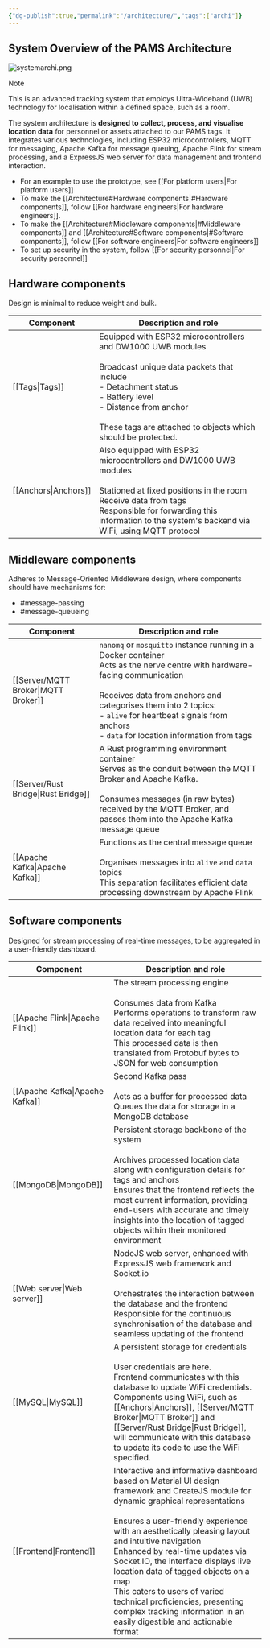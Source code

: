 ```yaml
---
{"dg-publish":true,"permalink":"/architecture/","tags":["archi"]}
---
```



## System Overview of the PAMS Architecture


![systemarchi.png](/img/user/Attachments/systemarchi.png)

> [!note]
> This is an advanced tracking system that employs Ultra-Wideband (UWB) technology for localisation within a defined space, such as a room. 

The system architecture is **designed to collect, process, and visualise location data** for personnel or assets attached to our PAMS tags. It integrates various technologies, including ESP32 microcontrollers, MQTT for messaging, Apache Kafka for message queuing, Apache Flink for stream processing, and a ExpressJS web server for data management and frontend interaction.

- For an example to use the prototype, see [[For platform users\|For platform users]]
- To make the [[Architecture#Hardware components\|#Hardware components]], follow [[For hardware engineers\|For hardware engineers]].
- To make the [[Architecture#Middleware components\|#Middleware components]] and [[Architecture#Software components\|#Software components]], follow [[For software engineers\|For software engineers]]
- To set up security in the system, follow [[For security personnel\|For security personnel]]

## Hardware components

Design is minimal to reduce weight and bulk.

| Component   | Description and role                                                                                                                                                                                                                                         |
| ----------- | ------------------------------------------------------------------------------------------------------------------------------------------------------------------------------------------------------------------------------------------------------------ |
| [[Tags\|Tags]]    | Equipped with ESP32 microcontrollers and DW1000 UWB modules<br><br>Broadcast unique data packets that include<br>  - Detachment status<br>  - Battery level<br>  - Distance from anchor<br><br>These tags are attached to objects which should be protected. |
| [[Anchors\|Anchors]] | Also equipped with ESP32 microcontrollers and DW1000 UWB modules<br><br>Stationed at fixed positions in the room<br>Receive data from tags<br>Responsible for forwarding this information to the system's backend via WiFi, using MQTT protocol              |

## Middleware components

Adheres to Message-Oriented Middleware design, where components should have mechanisms for:
- #message-passing 
- #message-queueing

| Component        | Description and role                                                                                                                                                                                                                                                                               |
| ---------------- | -------------------------------------------------------------------------------------------------------------------------------------------------------------------------------------------------------------------------------------------------------------------------------------------------- |
| [[Server/MQTT Broker\|MQTT Broker]]  | `nanomq` or `mosquitto` instance running in a Docker container<br>Acts as the nerve centre with hardware-facing communication<br><br>Receives data from anchors and categorises them into 2 topics:<br>- `alive` for heartbeat signals from anchors<br>- `data` for location information from tags |
| [[Server/Rust Bridge\|Rust Bridge]]  | A Rust programming environment container<br>Serves as the conduit between the MQTT Broker and Apache Kafka.<br><br>Consumes messages (in raw bytes) received by the MQTT Broker, and passes them into the Apache Kafka message queue                                                               |
| [[Apache Kafka\|Apache Kafka]] | Functions as the central message queue<br><br>Organises messages into `alive` and `data` topics<br>This separation facilitates efficient data processing downstream by Apache Flink                                                                                                                |

## Software components

Designed for stream processing of real-time messages, to be aggregated in a user-friendly dashboard.

| Component        | Description and role                                                                                                                                                                                                                                                                                                                                                                                                                                                                                                 |
| ---------------- | -------------------------------------------------------------------------------------------------------------------------------------------------------------------------------------------------------------------------------------------------------------------------------------------------------------------------------------------------------------------------------------------------------------------------------------------------------------------------------------------------------------------- |
| [[Apache Flink\|Apache Flink]] | The stream processing engine<br><br>Consumes data from Kafka<br>Performs operations to transform raw data received into meaningful location data for each tag<br>This processed data is then translated from Protobuf bytes to JSON for web consumption                                                                                                                                                                                                                                                              |
| [[Apache Kafka\|Apache Kafka]] | Second Kafka pass<br><br>Acts as a buffer for processed data<br>Queues the data for storage in a MongoDB database                                                                                                                                                                                                                                                                                                                                                                                                    |
| [[MongoDB\|MongoDB]]      | Persistent storage backbone of the system<br><br>Archives processed location data along with configuration details for tags and anchors<br>Ensures that the frontend reflects the most current information, providing end-users with accurate and timely insights into the location of tagged objects within their monitored environment                                                                                                                                                                             |
| [[Web server\|Web server]]   | NodeJS web server, enhanced with ExpressJS web framework and Socket.io<br><br>Orchestrates the interaction between the database and the frontend<br>Responsible for the continuous synchronisation of the database and seamless updating of the frontend                                                                                                                                                                                                                                                             |
| [[MySQL\|MySQL]]        | A persistent storage for credentials<br><br>User credentials are here.<br>Frontend communicates with this database to update WiFi credentials.<br>Components using WiFi, such as [[Anchors\|Anchors]], [[Server/MQTT Broker\|MQTT Broker]] and [[Server/Rust Bridge\|Rust Bridge]], will communicate with this database to update its code to use the WiFi specified.                                                                                                                                                                                                 |
| [[Frontend\|Frontend]]     | Interactive and informative dashboard based on Material UI design framework and CreateJS module for dynamic graphical representations<br><br>Ensures a user-friendly experience with an aesthetically pleasing layout and intuitive navigation<br>Enhanced by real-time updates via Socket.IO, the interface displays live location data of tagged objects on a map<br>This caters to users of varied technical proficiencies, presenting complex tracking information in an easily digestible and actionable format |
